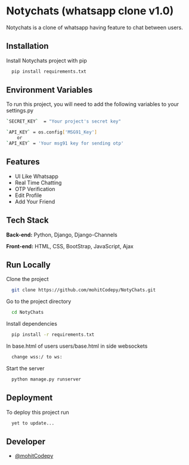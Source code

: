 
# Notychats (whatsapp clone v1.0)

Notychats is a clone of whatsapp having feature to chat between users.
 

## Installation 

Install Notychats project with pip

```bash 
  pip install requirements.txt
```
    
## Environment Variables

To run this project, you will need to add the following  variables to your settings.py

```bash 
`SECRET_KEY`  = "Your project's secret key"

`API_KEY` = os.config['MSG91_Key']
    or 
`API_KEY` = 'Your msg91 key for sending otp'
```


  
## Features

- UI Like Whatsapp
- Real Time Chatting
- OTP Verification
- Edit Profile
- Add Your Friend

  
## Tech Stack

**Back-end:** Python, Django, Django-Channels

**Front-end:** HTML, CSS, BootStrap, JavaScript, Ajax

  
## Run Locally

Clone the project

```bash
  git clone https://github.com/mohitCodepy/NotyChats.git
```

Go to the project directory

```bash
  cd NotyChats
```

Install dependencies

```bash
  pip install -r requirements.txt 
```

In base.html of users users/base.html in side websockets

```bash
  change wss:/ to ws: 
```

Start the server

```bash
  python manage.py runserver
```

  
## Deployment

To deploy this project run

```bash
  yet to update...
```

  
## Developer

- [@mohitCodepy](https://github.com/mohitCodepy)

  
